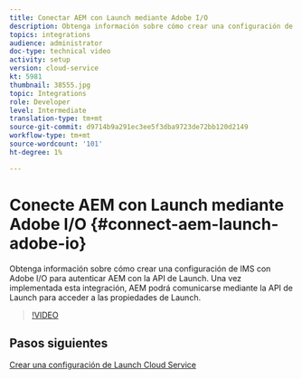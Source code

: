 ```yaml
---
title: Conectar AEM con Launch mediante Adobe I/O
description: Obtenga información sobre cómo crear una configuración de IMS con Adobe I/O para autenticar AEM con la API de Launch. Una vez implementada esta integración, AEM podrá comunicarse mediante la API de Launch para acceder a las propiedades de Launch.
topics: integrations
audience: administrator
doc-type: technical video
activity: setup
version: cloud-service
kt: 5981
thumbnail: 38555.jpg
topic: Integrations
role: Developer
level: Intermediate
translation-type: tm+mt
source-git-commit: d9714b9a291ec3ee5f3dba9723de72bb120d2149
workflow-type: tm+mt
source-wordcount: '101'
ht-degree: 1%

---
```



# Conecte AEM con Launch mediante Adobe I/O {#connect-aem-launch-adobe-io}

Obtenga información sobre cómo crear una configuración de IMS con Adobe I/O para autenticar AEM con la API de Launch. Una vez implementada esta integración, AEM podrá comunicarse mediante la API de Launch para acceder a las propiedades de Launch.

>[!VIDEO](https://video.tv.adobe.com/v/38555?quality=12&learn=on)

## Pasos siguientes

[Crear una configuración de Launch Cloud Service](create-launch-cloud-service.md)

